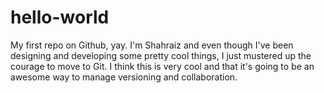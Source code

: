 # hello-world
My first repo on Github, yay. I'm Shahraiz and even though I've been designing and developing some pretty cool things, I just mustered up the courage to move to Git. I think this is very cool and that it's going to be an awesome way to manage versioning and collaboration.
